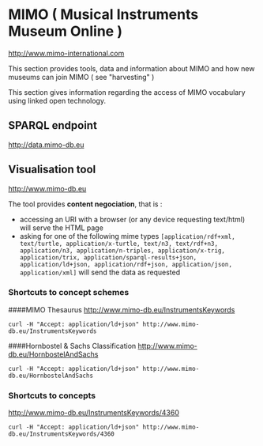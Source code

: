 # MIMO ( Musical Instruments Museum Online ) 
http://www.mimo-international.com

This section provides tools, data and information about MIMO and how new museums can join MIMO ( see "harvesting" )


This section gives information regarding the access of MIMO vocabulary using linked open technology.



## SPARQL endpoint 
http://data.mimo-db.eu


## Visualisation tool 
http://www.mimo-db.eu

The tool provides **content negociation**, that is :
- accessing an URI with a browser (or any device requesting text/html) will serve the HTML page
- asking for one of the following mime types `[application/rdf+xml, text/turtle, application/x-turtle, text/n3, text/rdf+n3, application/n3, application/n-triples, application/x-trig, application/trix, application/sparql-results+json, application/ld+json, application/rdf+json, application/json, application/xml]` will send the data as requested

### Shortcuts to concept schemes
####MIMO Thesaurus
http://www.mimo-db.eu/InstrumentsKeywords

`curl -H "Accept: application/ld+json" http://www.mimo-db.eu/InstrumentsKeywords`

####Hornbostel & Sachs Classification
http://www.mimo-db.eu/HornbostelAndSachs

`curl -H "Accept: application/ld+json" http://www.mimo-db.eu/HornbostelAndSachs`

### Shortcuts to concepts
http://www.mimo-db.eu/InstrumentsKeywords/4360

`curl -H "Accept: application/ld+json" http://www.mimo-db.eu/InstrumentsKeywords/4360`
